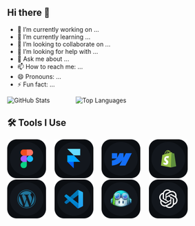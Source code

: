 ## Hi there 👋

- 🔭 I’m currently working on ...
- 🌱 I’m currently learning ...
- 👯 I’m looking to collaborate on ...
- 🤔 I’m looking for help with ...
- 💬 Ask me about ...
- 📫 How to reach me: ...
- 😄 Pronouns: ...
- ⚡ Fun fact: ...

<div>
  
  <img src="https://github-readme-stats.vercel.app/api?username=izhadi&show_icons=true&theme=github_dark" alt="GitHub Stats" height="150" style="margin-right:40px"/>
&nbsp;&nbsp;&nbsp;
  <img src="https://github-readme-stats.vercel.app/api/top-langs/?username=izhadi&layout=compact&theme=github_dark" alt="Top Languages" height="150"/>

</div>


## 🛠 Tools I Use

<p>
  <img src="/Figma.svg" width="90" height="90"  />
  &nbsp;&nbsp;&nbsp;
  <img src="/framer.svg" width="90" height="90" />
  &nbsp;&nbsp;&nbsp;
  <img src="/webflow.svg" width="90" height="90"/>
  &nbsp;&nbsp;&nbsp;
  <img src="/shopify.svg" width="90" height="90"/>
  &nbsp;&nbsp;&nbsp;
  <img src="/wordpress.svg" width="90" height="90"/>
  &nbsp;&nbsp;&nbsp;
  <img src="/vscode.svg" width="90" height="90"/>
  &nbsp;&nbsp;&nbsp;
  <img src="/Gitub Co.svg" width="90"/>
  &nbsp;&nbsp;&nbsp;
  <img src="/Chatgpt.svg" width="90" height="90"/>
</p>

